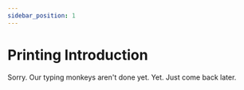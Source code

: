 ```yaml
---
sidebar_position: 1
---
```


# Printing Introduction

Sorry. Our typing monkeys aren't done yet. Yet. Just come back later.